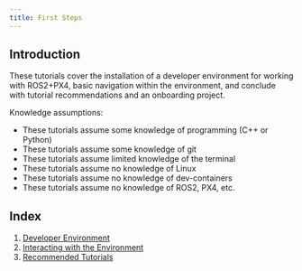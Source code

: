 ```yaml
---
title: First Steps
---
```


## Introduction

These tutorials cover the installation of a developer environment for working with ROS2+PX4, basic navigation within the environment, and conclude with tutorial recommendations and an onboarding project.

Knowledge assumptions:

- These tutorials assume some knowledge of programming (C++ or Python)
- These tutorials assume some knowledge of git
- These tutorials assume limited knowledge of the terminal
- These tutorials assume no knowledge of Linux
- These tutorials assume no knowledge of dev-containers
- These tutorials assume no knowledge of ROS2, PX4, etc.

## Index

1. [Developer Environment](./1._Developer_Environment.md)
2. [Interacting with the Environment](./2._Interacting_with_the_Environment.md)
3. [Recommended Tutorials](./3._Recommended_Tutorials.md)

